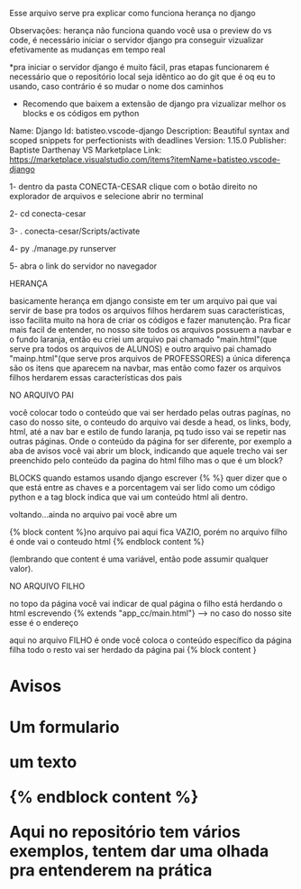 ﻿Esse arquivo serve pra explicar como funciona herança no django

Observações: herança não funciona quando você usa o preview do vs code, é necessário iniciar o servidor django pra conseguir vizualizar efetivamente as mudanças em tempo real

*pra iniciar o servidor django é muito fácil, pras etapas funcionarem é necessário que o repositório local seja idêntico ao do git que é oq eu to usando, caso contrário é so mudar o nome dos caminhos

* Recomendo que baixem a extensão de django pra vizualizar melhor os blocks e os códigos em python

Name: Django
Id: batisteo.vscode-django
Description: Beautiful syntax and scoped snippets for perfectionists with deadlines
Version: 1.15.0
Publisher: Baptiste Darthenay
VS Marketplace Link: https://marketplace.visualstudio.com/items?itemName=batisteo.vscode-django

1- dentro da pasta CONECTA-CESAR clique com o botão direito no explorador de arquivos e selecione abrir no terminal

2- cd conecta-cesar

3- . conecta-cesar/Scripts/activate

4- py ./manage.py runserver

5- abra o link do servidor no navegador 


HERANÇA

basicamente herança em django consiste em ter um arquivo pai que vai servir de base pra todos os arquivos filhos herdarem suas características, isso facilita muito na hora de criar os códigos e fazer manutenção. Pra ficar mais facil de entender, no nosso site todos os arquivos possuem a navbar e o fundo laranja, então eu criei um arquivo pai chamado "main.html"(que serve pra todos os arquivos de ALUNOS) e outro arquivo pai chamado "mainp.html"(que serve pros arquivos de PROFESSORES) a única diferença são os itens que aparecem na navbar, mas então como fazer os arquivos filhos herdarem essas características dos pais

NO ARQUIVO PAI

você colocar todo o conteúdo que vai ser herdado pelas outras pagínas, no caso do nosso site, o conteudo do arquivo vai desde a head, os links, body, html, até a nav bar e estilo de fundo laranja, pq tudo isso vai se repetir nas outras páginas. Onde o conteúdo da página for ser diferente, por exemplo a aba de avisos você vai abrir um block, indicando que aquele trecho vai ser preenchido pelo conteúdo da pagina do html filho mas o que é um block?

BLOCKS
quando estamos usando django escrever {% %} quer dizer que o que está entre as chaves e a porcentagem vai ser lido como um código python e a tag block indica que vai um conteúdo html ali dentro.

voltando...ainda no arquivo pai você abre um 

{% block content %}no arquivo pai aqui fica VAZIO, porém no arquivo filho é onde vai o conteudo html {% endblock content %} 

(lembrando que content é uma variável, então pode assumir qualquer valor).

NO ARQUIVO FILHO 

no topo da página você vai indicar de qual página o filho está herdando o html escrevendo
{% extends "app_cc/main.html"} --> no caso do nosso site esse é o endereço

aqui no arquivo FILHO é onde você coloca o conteúdo específico da página filha todo o resto vai ser herdado da página pai
{% block content }

<h1>Avisos<h1>
<form>Um formulario</forms>
<p>um texto</p>

 {% endblock content %}

Aqui no repositório tem vários exemplos, tentem dar uma olhada pra entenderem na prática 

